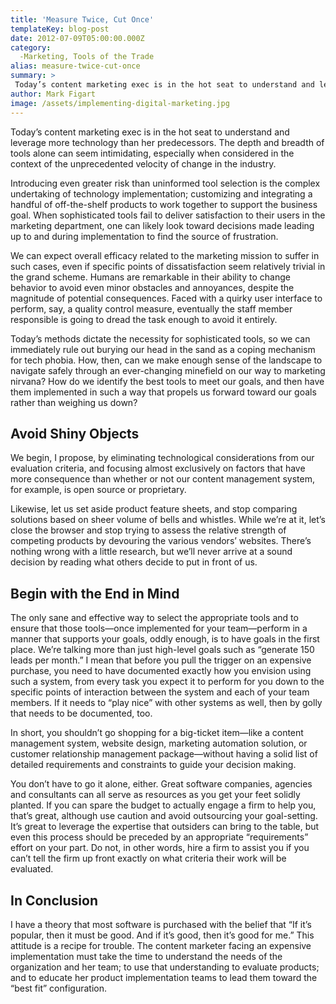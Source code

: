 ```yaml
---
title: 'Measure Twice, Cut Once'
templateKey: blog-post
date: 2012-07-09T05:00:00.000Z
category: 
  -Marketing, Tools of the Trade
alias: measure-twice-cut-once
summary: > 
 Today’s content marketing exec is in the hot seat to understand and leverage more technology than her predecessors. The depth and breadth of tools alone can seem intimidating, especially when considered in the context of the unprecedented velocity of change in the industry.
author: Mark Figart
image: /assets/implementing-digital-marketing.jpg
---
```


Today’s content marketing exec is in the hot seat to understand and leverage more technology than her predecessors. The depth and breadth of tools alone can seem intimidating, especially when considered in the context of the unprecedented velocity of change in the industry.

Introducing even greater risk than uninformed tool selection is the complex undertaking of technology implementation; customizing and integrating a handful of off-the-shelf products to work together to support the business goal. When sophisticated tools fail to deliver satisfaction to their users in the marketing department, one can likely look toward decisions made leading up to and during implementation to find the source of frustration.

We can expect overall efficacy related to the marketing mission to suffer in such cases, even if specific points of dissatisfaction seem relatively trivial in the grand scheme. Humans are remarkable in their ability to change behavior to avoid even minor obstacles and annoyances, despite the magnitude of potential consequences. Faced with a quirky user interface to perform, say, a quality control measure, eventually the staff member responsible is going to dread the task enough to avoid it entirely.

Today’s methods dictate the necessity for sophisticated tools, so we can immediately rule out burying our head in the sand as a coping mechanism for tech phobia. How, then, can we make enough sense of the landscape to navigate safely through an ever-changing minefield on our way to marketing nirvana? How do we identify the best tools to meet our goals, and then have them implemented in such a way that propels us forward toward our goals rather than weighing us down?

Avoid Shiny Objects
-------------------

We begin, I propose, by eliminating technological considerations from our evaluation criteria, and focusing almost exclusively on factors that have more consequence than whether or not our content management system, for example, is open source or proprietary.

Likewise, let us set aside product feature sheets, and stop comparing solutions based on sheer volume of bells and whistles. While we’re at it, let’s close the browser and stop trying to assess the relative strength of competing products by devouring the various vendors’ websites. There’s nothing wrong with a little research, but we’ll never arrive at a sound decision by reading what others decide to put in front of us.

Begin with the End in Mind
--------------------------

The only sane and effective way to select the appropriate tools and to ensure that those tools—once implemented for your team—perform in a manner that supports your goals, oddly enough, is to have goals in the first place. We’re talking more than just high-level goals such as “generate 150 leads per month.” I mean that before you pull the trigger on an expensive purchase, you need to have documented exactly how you envision using such a system, from every task you expect it to perform for you down to the specific points of interaction between the system and each of your team members. If it needs to “play nice” with other systems as well, then by golly that needs to be documented, too.

In short, you shouldn’t go shopping for a big-ticket item—like a content management system, website design, marketing automation solution, or customer relationship management package—without having a solid list of detailed requirements and constraints to guide your decision making.

You don’t have to go it alone, either. Great software companies, agencies and consultants can all serve as resources as you get your feet solidly planted. If you can spare the budget to actually engage a firm to help you, that’s great, although use caution and avoid outsourcing your goal-setting. It’s great to leverage the expertise that outsiders can bring to the table, but even this process should be preceded by an appropriate “requirements” effort on your part. Do not, in other words, hire a firm to assist you if you can’t tell the firm up front exactly on what criteria their work will be evaluated.

In Conclusion
-------------

I have a theory that most software is purchased with the belief that “If it’s popular, then it must be good. And if it’s good, then it’s good for me.” This attitude is a recipe for trouble. The content marketer facing an expensive implementation must take the time to understand the needs of the organization and her team; to use that understanding to evaluate products; and to educate her product implementation teams to lead them toward the “best fit” configuration.